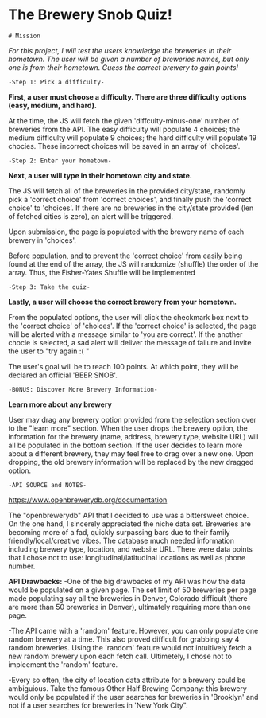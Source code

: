  #  The Brewery Snob Quiz!

    # Mission
*For this project, I will test the users knowledge the breweries in their hometown. The user will be given a number of breweries names, but only one is from their hometown. Guess the correct brewery to gain points!*


    -Step 1: Pick a difficulty-

**First, a user must choose a difficulty. There are three difficulty options (easy, medium, and hard).**

At the time, the JS will fetch the given 'diffculty-minus-one' number of breweries from the API. The easy difficulty will populate 4 choices; the medium difficulty will populate 9 choices; the hard difficulty will populate 19 chocies. These incorrect choices will be saved in an array of 'choices'.


    -Step 2: Enter your hometown-

**Next, a user will type in their hometown city and state.**

The JS will fetch all of the breweries in the provided city/state, randomly pick a 'correct choice' from 'correct choices', and finally push the 'correct choice' to 'choices'. If there are no breweries in the city/state provided (len of fetched cities is zero), an alert will be triggered.

Upon submission, the page is populated with the brewery name of each brewery in 'choices'.

Before population, and to prevent the 'correct choice' from easily being found at the end of the array, the JS will randomize (shuffle) the order of the array. Thus, the Fisher-Yates Shuffle will be implemented


    -Step 3: Take the quiz-

**Lastly, a user will choose the correct brewery from your hometown.**

From the populated options, the user will click the checkmark box next to the 'correct choice' of 'choices'. If the 'correct choice' is selected, the page will be alerted with a message similar to 'you are correct'. If the another chocie is selected, a sad alert will deliver the message of failure and invite the user to "try again :( "

The user's goal will be to reach 100 points. At which point, they will be declared an official 'BEER SNOB'.


    -BONUS: Discover More Brewery Information-

**Learn more about any brewery**

User may drag any brewery option provided from the selection section over to the "learn more" section. When the user drops the brewery option, the information for the brewery (name, address, brewery type, website URL) will all be populated in the bottom section. If the user decides to learn more about a different brewery, they may feel free to drag over a new one. Upon dropping, the old brewery information will be replaced by the new dragged option.




    -API SOURCE and NOTES-
https://www.openbrewerydb.org/documentation


The "openbrewerydb" API that I decided to use was a bittersweet choice. On the one hand, I sincerely appreciated the niche data set. Breweries are becoming more of a fad, quickly surpassing bars due to their family friendly/local/creative vibes. The database much needed information including brewery type, location, and website URL. There were data points that I chose not to use: longitudinal/latitudinal locations as well as phone number.

**API Drawbacks:**
-One of the big drawbacks of my API was how the data would be populated on a given page. The set limit of 50 breweries per page made populating say all the breweries in Denver, Colorado difficult (there are more than 50 breweries in Denver), ultimately requiring more than one page. 

-The API came with a 'random' feature. However, you can only populate one random brewery at a time. This also proved difficult for grabbing say 4 random breweries. Using the 'random' feature would not intuitively fetch a new random brewery upon each fetch call. Ultimetely, I chose not to impleement the 'random' feature.

-Every so often, the city of location data attribute for a brewery could be ambiguious. Take the famous Other Half Brewing Company: this brewery would only be populated if the user searches for breweries in 'Brooklyn' and not if a user searches for breweries in 'New York City".